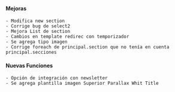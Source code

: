#### Mejoras
    - Modifica new section
    - Corrige bug de select2 
    - Mejora List de section
    - Cambios en template redirec con temporizador
    - Se agrega tipo imagen
    - Corrige foreach de principal.section que no tenía en cuenta principal.secciones

#### Nuevas Funciones
    - Opción de integración con newsletter
    - Se agrega plantilla imagen Superior Parallax Whit Title

